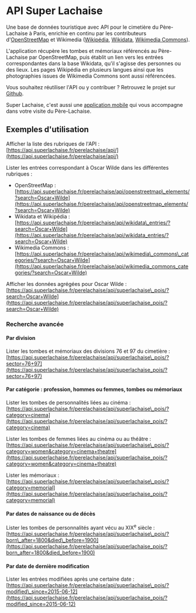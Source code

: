 # API Super Lachaise

Une base de données touristique avec API pour le cimetière du Père-Lachaise à Paris, enrichie en continu par les contributeurs d'[OpenStreetMap](https://www.openstreetmap.org/) et Wikimedia ([Wikipédia](https://fr.wikipedia.org/), [Wikidata](https://www.wikidata.org/), [Wikimedia Commons](https://commons.wikimedia.org/)).

L'application récupère les tombes et mémoriaux référencés au Père-Lachaise par OpenStreetMap, puis établit un lien vers les entrées correspondantes dans la base Wikidata, qu'il s'agisse des personnes ou des lieux. Les pages Wikipédia en plusieurs langues ainsi que les photographies issues de Wikimedia Commons sont aussi référencées.

Vous souhaitez réutiliser l'API ou y contribuer ? Retrouvez le projet sur [Github](https://github.com/MaximeLM/superlachaise_api).

Super Lachaise, c'est aussi une [application mobile](http://www.superlachaise.fr) qui vous accompagne dans votre visite du Père-Lachaise.

## Exemples d'utilisation

Afficher la liste des rubriques de l'API :  
[https://api.superlachaise.fr/perelachaise/api/](https://api.superlachaise.fr/perelachaise/api/)

Lister les entrées correspondant à Oscar Wilde dans les différentes rubriques :

 * OpenStreetMap : [https://api.superlachaise.fr/perelachaise/api/openstreetmap\_elements/?search=Oscar+Wilde](https://api.superlachaise.fr/perelachaise/api/openstreetmap_elements/?search=Oscar+Wilde)
 * Wikidata et Wikipédia : [https://api.superlachaise.fr/perelachaise/api/wikidata\_entries/?search=Oscar+Wilde](https://api.superlachaise.fr/perelachaise/api/wikidata_entries/?search=Oscar+Wilde)
 * Wikimedia Commons : [https://api.superlachaise.fr/perelachaise/api/wikimedia\_commons\_categories/?search=Oscar+Wilde](https://api.superlachaise.fr/perelachaise/api/wikimedia_commons_categories/?search=Oscar+Wilde)

Afficher les données agrégées pour Oscar Wilde :  
[https://api.superlachaise.fr/perelachaise/api/superlachaise\_pois/?search=Oscar+Wilde](https://api.superlachaise.fr/perelachaise/api/superlachaise_pois/?search=Oscar+Wilde)

### Recherche avancée

#### Par division

Lister les tombes et mémoriaux des divisions 76 et 97 du cimetière :  
[https://api.superlachaise.fr/perelachaise/api/superlachaise\_pois/?sector=76+97](https://api.superlachaise.fr/perelachaise/api/superlachaise_pois/?sector=76+97)

#### Par catégorie : profession, hommes ou femmes, tombes ou mémoriaux

Lister les tombes de personnalités liées au cinéma :  
[https://api.superlachaise.fr/perelachaise/api/superlachaise\_pois/?category=cinema](https://api.superlachaise.fr/perelachaise/api/superlachaise_pois/?category=cinema)

Lister les tombes de femmes liées au cinéma ou au théâtre :  
[https://api.superlachaise.fr/perelachaise/api/superlachaise\_pois/?category=women&category=cinema+theatre](https://api.superlachaise.fr/perelachaise/api/superlachaise_pois/?category=women&category=cinema+theatre)

Lister les mémoriaux :  
[https://api.superlachaise.fr/perelachaise/api/superlachaise\_pois/?category=memorial](https://api.superlachaise.fr/perelachaise/api/superlachaise_pois/?category=memorial)

#### Par dates de naissance ou de décès

Lister les tombes de personnalités ayant vécu au XIX<sup>e</sup> siècle :  
[https://api.superlachaise.fr/perelachaise/api/superlachaise\_pois/?born\_after=1800&died\_before=1900](https://api.superlachaise.fr/perelachaise/api/superlachaise_pois/?born_after=1800&died_before=1900)

#### Par date de dernière modification

Lister les entrées modifiées après une certaine date :  
[https://api.superlachaise.fr/perelachaise/api/superlachaise\_pois/?modified\_since=2015-06-12](https://api.superlachaise.fr/perelachaise/api/superlachaise_pois/?modified_since=2015-06-12)
